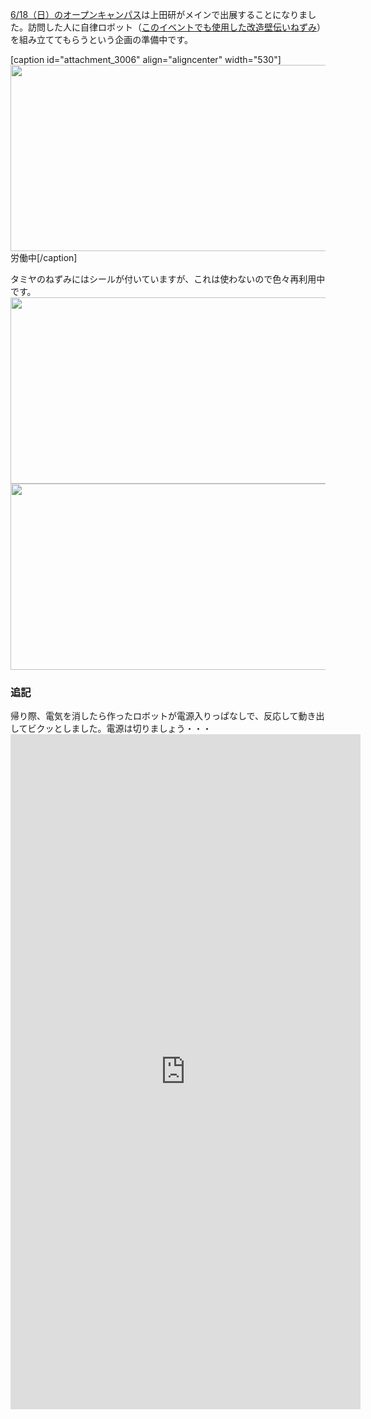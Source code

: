<a href="http://www.it-chiba.ac.jp/admissions/event/oc/201706/">6/18（日）のオープンキャンパス</a>は上田研がメインで出展することになりました。訪問した人に自律ロボット（<a href="https://lab.ueda.tech/?p=2524">このイベントでも使用した改造壁伝いねずみ</a>）を組み立ててもらうという企画の準備中です。

[caption id="attachment_3006" align="aligncenter" width="530"]<a href="https://lab.ueda.tech/wp-content/uploads/2017/06/DSC_0767.jpg"><img class="size-large wp-image-3006" src="https://lab.ueda.tech/wp-content/uploads/2017/06/DSC_0767-1024x576.jpg" alt="" width="530" height="298" /></a> 労働中[/caption]

タミヤのねずみにはシールが付いていますが、これは使わないので色々再利用中です。<a href="https://lab.ueda.tech/wp-content/uploads/2017/06/DSC_0610.jpg"><img class="aligncenter size-large wp-image-3009" src="https://lab.ueda.tech/wp-content/uploads/2017/06/DSC_0610-1024x576.jpg" alt="" width="530" height="298" /></a><a href="https://lab.ueda.tech/wp-content/uploads/2017/06/DSC_0611.jpg"><img class="aligncenter size-large wp-image-3010" src="https://lab.ueda.tech/wp-content/uploads/2017/06/DSC_0611-1024x576.jpg" alt="" width="530" height="298" /></a>
<h3>追記</h3>
帰り際、電気を消したら作ったロボットが電源入りっぱなしで、反応して動き出してビクッとしました。電源は切りましょう・・・

<iframe style="border: none; overflow: hidden;background-color: #ffffff;" src="https://www.facebook.com/plugins/video.php?href=https%3A%2F%2Fwww.facebook.com%2Fryueda%2Fvideos%2F10211835757796582%2F&amp;show_text=1&amp;width=560" width="560" height="1080" frameborder="0" scrolling="no"></iframe>
